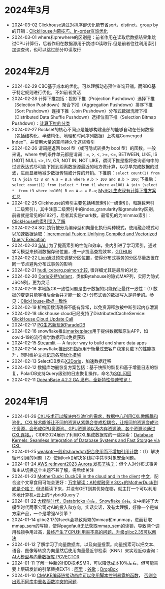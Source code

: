 # 2024年3月
- 2024-03-02 Clickhouse通过对排序键优化能节省sort，distinct，group by的开销：[ClickHouse内幕技巧，In-order查询优化](https://mp.weixin.qq.com/s/ipN43yVT2hqpeQBc_F8q8Q)
- 2024-03-01 where和prewhere的区别是：前者作用在读取后数据结果集跳过CPU计算行，后者作用在数据源用于跳过IO读取行.但是前者往往利用索引加速查询，也可以跳过部分IO读取行
  
# 2024年2月
- 2024-02-29 CBO基于成本的优化，可以理解动态预估查询开销，而RBO基于特定规则进行优化，不如前者灵活
- 2024-02-28 计算下推包括：投影下推（Projection Pushdown）选择下推（Selection Pushdown）聚合下推（Aggregation Pushdown）排序下推（Sort Pushdown）连接下推（Join Pushdown）分布式数据洗牌下推（Distributed Data Shuffle Pushdown）选择位图下推（Selection Bitmap Pushdown）：[计算下推的分类](https://kimi.moonshot.cn/share/cpshtcf2337j30lspvvg)
- 2024-02-27 Rockset的核心不同点是能够构建全部的能够自动在任何数据（包括结构化、半结构化、地理和时间序列数据）上构建Converged Index™，并使用大量的空间持久化这些索引
- 2024-02-26 谓词是返回 bool 型（或可隐式转换为 bool 型）的函数。一般来说，where 中的条件单元都是谓词：=, >, <, >=, <=, BETWEEN, LIKE, IS [NOT] NULL <>, IN, OR, NOT IN, NOT LIKE，谓词下推是指将查询语句中的过滤表达式尽可能下推到距离数据源最近的地方做计算，以尽早完成数据的过滤，进而显著地减少数据传输或计算的开销。下推前：`select count(1) from t1 A join t3 B on A.a = B.a where A.b > 100 and B.b > 100`; 下推后：`select count(1) from (select * from t1 where a>100) A join (select *  from t3 where b<100) B on A.a = B.a`; [MySQL生态现有计算下推方案汇总](https://dbkernel.com/2024/03/06/mysql-pushdown-summary/)
- 2024-02-25 Clickhouse的索引主要包括稀疏索引(一级索引)，和跳数索引（二级索引），其中注意二级索引中的index_granularity和granularity区别，前者就是常见的8192行，后者其实是mark数。最常见的为minmax索引：[ClickHouse的索引深入了解](https://zhuanlan.zhihu.com/p/658631866)
- 2024-02-24 SQL执行被分为编译型和向量化执行两种模式，使用融合模式可以加速数据读取：[Incremental Fusion: Unifying Compiled and Vectorized Query Execution](https://www.cs.cit.tum.de/fileadmin/w00cfj/dis/papers/inkfuse.pdf)
- 2024-02-23 [SALI](https://arxiv.org/pdf/2308.15012?) 为了提高索引的性能和效率，业内引进了学习索引，通过学习模型来预测数据存储位置，进一步提高查找效率，[GITHUB](https://github.com/cds-ruc/SALI)
- 2024-02-22 [Lion](https://arxiv.org/pdf/2403.11221)通过预先调整分区位置，使得分布式事务的分区尽量放置在同一节点避免分布式事务的影响
- 2024-02-21 [hudi,iceberg,paimon比较](https://mp.weixin.qq.com/s/NIpud2kbiJJNOsje0Honyw), 很详细尤其是最后的对比
- 2024-02-20 [Doris支持Variant](https://cdn.selectdb.com/static/0409_Apache_Doris_Variant_a5ca19cdcc.pdf)，类似Bytehouse的隐式MAP列，实际为隐式JSON列，更为灵活
- 2024-02-19 本地版CK一致性问题是由于数据的只能保证最终一致性：(1) 数据的变更只能等待后台合并才能一致 (2) 分布式表的数据写入是异步的。参见：[ClickHouse-数据一致性](https://www.cnblogs.com/EnzoDin/p/16251252.html)
- 2024-02-19 析构函数请确保不能有异常，以免资源释放被中断引起内存泄漏
- 2024-02-18 clickhouse cloud已经支持了DistributedCacheService: [ClickHouse Cloud Update Call]( https://www.youtube.com/watch?v=Ew8vHeyyahI)
- 2024-02-17 [PG生态新玩家ParadeDB](https://mp.weixin.qq.com/s/bx2dRxlrtLcM6AD2qsplQQ)
- 2024-02-16 snowflake推出[marketplace](https://www.snowflake.com/en/data-cloud/marketplace/)用于提供数据和原生APP，如covid-19的流行病学数据可以免费获取
- 2024-02-15 [Streamlit](https://github.com/streamlit/streamlit) — A faster way to build and share data apps
- 2024-02-14 snowflake推出[SPI指标](https://www.snowflake.com/blog/measuring-performance-improvements-spi/)用于衡量过去客户稳定负载下的性能提升，同时维护[文档记录各项优化措施](https://docs.snowflake.com/en/release-notes/performance-improvements)
- 2024-02-13 SelectDB发布[X2Doris](https://www.selectdb.com/blog/160)，加速数据迁移
- 2024-02-12 数据库勿删恢复方案包括：基于快照的恢复和基于增量日志的恢复，PolarDB支持Query级别的日志恢复操作，命名为[SQL闪回](https://help.aliyun.com/zh/polardb/polardb-for-xscale/use-sql-flashback-1)
- 2024-02-11 [OceanBase 4.2.2 GA 发布，全新特性快速预览！](https://open.oceanbase.com/blog/9147296848)

# 2024年1月
- 2024-01-26 [CXL技术可以解决内存池化的需求，数据中心利用CXL做解耦和池化，CXL技术能够让不同的资源从紧耦合变成松耦合，让相同的资源变成池化资源，会形成CPU资源池、GPU资源池以及内存资源池，各个资源池通过CXL连接。](https://www.elecfans.com/d/2210036.html)，CIDR2024展示了利用CXL集成数据库的一些探索：[Database Kernels: Seamless Integration of Database Systems and Fast Storage via CXL](https://www.cidrdb.org/cidr2024/papers/p43-lee.pdf)
- 2024-01-25 [weakptr一般和sharedptr配合使用而不增加引用计数](https://blog.csdn.net/qq_38410730/article/details/105903979)：（1）解决循环引用的问题（2）使用lock()解决多线程中共享对象安全问题。
- 2024-01-24 [AWS re:Invent2023 Aurora 发布了啥？](http://mysql.taobao.org/monthly/2023/12/01/)：但个人对分布式事务和主从切换这个主题不甚了解，需后续关注
- 2024-01-23 [MotherDuck: DuckDB in the cloud and in the client](https://www.cidrdb.org/cidr2024/papers/p46-atwal.pdf) [中文](https://zhuanlan.zhihu.com/p/679197332)，配合这个文章食用可能会更好：[万字解读：A轮就融资￥3亿+的MotherDuck到底是个啥？](https://www.rachellaw.xyz/2023/MotherDuck), 但通篇读下来，并没有GET到其优势在哪，就主打一个可以利用本地计算机+云上的HybridQuery？
- 2024-01-22 [大模型时代，Databricks 向左，Snowflake 向右](https://zhuanlan.zhihu.com/p/677745764), 文中阐述了大模型时代两家公司对AI的投入和方向，实话实话，没有太理解，好像一个是做方案产品，一个是增强AI引擎？
- 2024-01-14 glibc2.17的fseek会导致频繁的mmap和munmap，进而获取mmap_sem的写锁，使得pagefault无法获取mmap_sem的读锁，导致两个调用栈锁争用过高，[最终产生了CPU利用率不高的问题，升级glibc2.35可以解决](https://zhuanlan.zhihu.com/p/669173594)
- 2024-01-12 了解学习了向量数据库，以及向量搜索。向量搜索可以把文本、语音、图像等转换为向量然后使用向量最近邻检索（KNN）来实现近似查询：[AI大模型与向量数据库 PGVECTOR](https://mp.weixin.qq.com/s?__biz=MzU5ODAyNTM5Ng==&mid=2247485589&idx=1&sn=931f2d794e9b8486f623f746db9f00cd&scene=21#wechat_redirect)
- 2024-01-11 了解一种新的HDD技术SMR，可以降低成本10%左右，但可能需要上层研发新的引擎替换EXT4：[阿里](https://www.usenix.org/system/files/fast23-zhou-su.pdf)；[谷歌](https://blog.google/products/google-cloud/dynamic-hybrid-smr-ocp-proposal-improve-data-center-disk-drives/)；[DropBox](https://dropbox.tech/infrastructure/four-years-of-smr-storage-what-we-love-and-whats-next)
- 2024-01-10 [CMAKE编译链接动态库可以使用脚本控制暴露的函数](https://www.gnu.org/software/gnulib/manual/html_node/LD-Version-Scripts.html)， [否则会出现不同库中重名函数冲突的问题](https://stackoverflow.com/questions/37051635/several-shared-object-using-same-proto-leading-the-the-error-file-already-exist).

